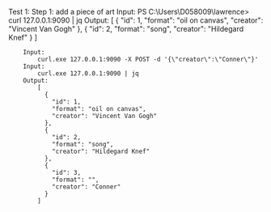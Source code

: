 Test 1: 
    Step 1: add a piece of art
        Input:
            PS C:\Users\D058009\lawrence> curl 127.0.0.1:9090 | jq
        Output:
            [
              {
                "id": 1,
                "format": "oil on canvas",
                "creator": "Vincent Van Gogh"
              },
              {
                "id": 2,
                "format": "song", 
                "creator": "Hildegard Knef"
              }
            ]

        Input:
            curl.exe 127.0.0.1:9090 -X POST -d '{\"creator\":\"Conner\"}'  
        Input:
            curl.exe 127.0.0.1:9090 | jq   
        Output:
            [
              {
                "id": 1,
                "format": "oil on canvas",
                "creator": "Vincent Van Gogh"
              },
              {
                "id": 2,
                "format": "song",
                "creator": "Hildegard Knef"
              },
              {
                "id": 3,
                "format": "",
                "creator": "Conner"
              }
            ]